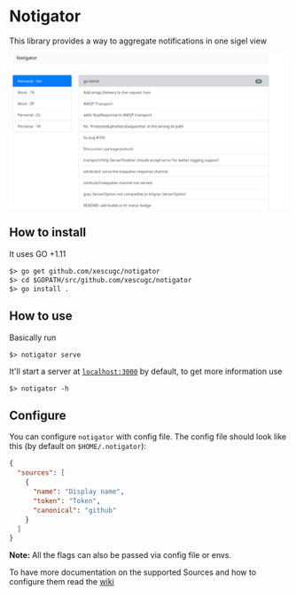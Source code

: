 # Notigator

This library provides a way to aggregate notifications in one sigel view

![notigator](https://github.com/xescugc/notigator/blob/master/docs/screenshot.png)

## How to install

It uses GO +1.11

```
$> go get github.com/xescugc/notigator
$> cd $GOPATH/src/github.com/xescugc/notigator
$> go install .
```

## How to use

Basically run

```
$> notigator serve
```

It'll start a server at [`localhost:3000`](localhost:3000) by default, to get more information use

```
$> notigator -h
```

## Configure

You can configure `notigator` with config file. The config file should look like this (by default on `$HOME/.notigator`):

```json
{
  "sources": [
    {
      "name": "Display name",
      "token": "Token",
      "canonical": "github"
    }
  ]
}
```

**Note:** All the flags can also be passed via config file or envs.

To have more documentation on the supported Sources and how to configure them read the [wiki](https://github.com/xescugc/notigator/wiki/Config-File)
